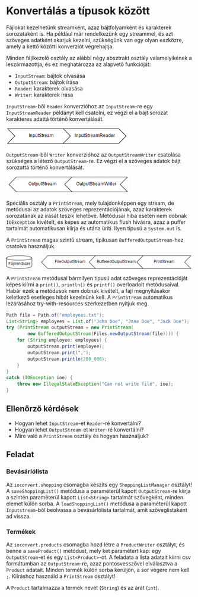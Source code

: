 # Konvertálás a típusok között

Fájlokat kezelhetünk streamként, azaz bájtfolyamként és karakterek sorozataként is. 
Ha például már rendelkezünk egy streammel, és azt szöveges adatként akarjuk kezelni, 
szükségünk van egy olyan eszközre, amely a kettő közötti konverziót végrehajtja.

Minden fájlkezelő osztály az alábbi négy absztrakt osztály valamelyikének a 
leszármazottja, és ez meghatározza az alapvető funkcióját:

* `InputStream`: bájtok olvasása
* `OutputStream`: bájtok írása
* `Reader`: karakterek olvasása
* `Writer`: karakterek írása

`InputStream`-ből `Reader` konverzióhoz az `InputStream`-re egy `InputStreamReader` példányt kell 
csatolni, ez végzi el a bájt sorozat karakteres adattá történő konvertálását.

![InputStream Reader konverzió](images/io-convert01.png)

`OutputStream`-ből `Writer` konverzióhoz az `OutputStreamWriter` csatolása szükséges 
a létező `OutputStream`-re. Ez végzi el a szöveges adatok bájt sorozattá történő konvertálását.

![OutputStream Writer konverzió](images/io-convert02.png)

Speciális osztály a `PrintStream`, mely tulajdonképpen egy stream, de metódusai az 
adatok szöveges reprezentációjának, azaz karakterek sorozatának az írását teszik lehetővé. 
Metódusai hiba esetén nem dobnak `IOException` kivételt, és képes az automatikus flush hívásra, 
azaz a puffer tartalmát automatikusan kiírja és utána üríti. Ilyen típusú a `System.out` is.

A `PrintStream` magas szintű stream, tipikusan `BufferedOutputStream`-hez csatolva használjuk.

![FileOutputStream, BufferedOutputStream és PrintStream együttműködése](images/io-convert03.png)

A `PrintStream` metódusai bármilyen típusú adat szöveges reprezentációját képes kiírni a 
`print()`, `println()` és `printf()` overloadolt metódusaival. Habár ezek a metódusok 
nem dobnak kivételt, a fájl megnyitásakor keletkező esetleges hibát kezelnünk kell. 
A `PrintStream` automatikus lezárásához try-with-resources szerkezetben nyitjuk meg.

```java
Path file = Path.of("employees.txt");
List<String> employees = List.of("John Doe", "Jane Doe", "Jack Doe");
try (PrintStream outputStream = new PrintStream(
        new BufferedOutputStream(Files.newOutputStream(file)))) {
    for (String employee: employees) {
        outputStream.print(employee);
        outputStream.print(",");
        outputStream.println(200_000);
    }
}
catch (IOException ioe) {
    throw new IllegalStateException("Can not write file", ioe);
}
```

## Ellenőrző kérdések

* Hogyan lehet `InputStream`-et `Reader`-ré konvertálni?
* Hogyan lehet `OutputStream`-et `Writer`-ré konvertálni?
* Mire való a `PrintStream` osztály és hogyan használjuk?

## Feladat

### Bevásárlólista

Az `ioconvert.shopping` csomagba készíts egy `ShoppingListManager` osztályt! A 
`saveShoppingList()` metódusa a paraméterül kapott `OutputStream`-re kiírja a szintén 
paraméterül kapott `List<String>` tartalmát szövegként, minden elemet külön sorba. A 
`loadShoppingList()` metódusa a paraméterül kapott `Inputstream`-ből beolvassa a 
bevásárlólista tartalmát, amit szöveglistaként ad vissza.

### Termékek

Az `ioconvert.products` csomagba hozd létre a `ProductWriter` osztályt, és benne a 
`saveProduct()` metódust, mely két paramétert kap: egy `OutputStream`-et és egy `List<Product>`-ot. 
A feladata a lista adatait kiírni csv formátumban az `OutputStream`-re, azaz 
pontosvesszővel elválasztva a `Product` adatait. Minden termék külön sorba 
kerüljön, a sor végére nem kell `;`. Kiíráshoz használd a `PrintStream` osztályt!

A `Product` tartalmazza a termék nevét (`String`) és az árát (`int`).

